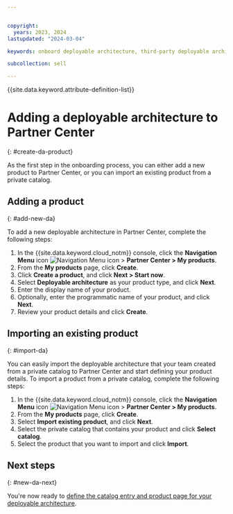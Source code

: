 ```yaml
---


copyright:
  years: 2023, 2024
lastupdated: "2024-03-04"

keywords: onboard deployable architecture, third-party deployable architecture, sell on IBM Cloud, add product, create deployable architecture, partner, sellers, partner center

subcollection: sell

---
```


{{site.data.keyword.attribute-definition-list}}

# Adding a deployable architecture to Partner Center
{: #create-da-product}

As the first step in the onboarding process, you can either add a new product to Partner Center, or you can import an existing product from a private catalog.

## Adding a product
{: #add-new-da}

To add a new deployable architecture in Partner Center, complete the following steps:

1. In the {{site.data.keyword.cloud_notm}} console, click the **Navigation Menu** icon ![Navigation Menu icon](../icons/icon_hamburger.svg "Menu") > **Partner Center > My products**.
1. From the **My products** page, click **Create**.
1. Click **Create a product**, and click **Next > Start now**.
1. Select **Deployable architecture** as your product type, and click **Next**.
1. Enter the display name of your product.
1. Optionally, enter the programmatic name of your product, and click **Next**.
1. Review your product details and click **Create**.

## Importing an existing product
{: #import-da}

You can easily import the deployable architecture that your team created from a private catalog to Partner Center and start defining your product details. To import a product from a private catalog, complete the following steps:

1. In the {{site.data.keyword.cloud_notm}} console, click the **Navigation Menu** icon ![Navigation Menu icon](../icons/icon_hamburger.svg "Menu") > **Partner Center > My products**.
1. From the **My products** page, click **Create**.
1. Select **Import existing product**, and click **Next**.
1. Select the private catalog that contains your product and click **Select catalog**.
1. Select the product that you want to import and click **Import**.

## Next steps
{: #new-da-next}

You're now ready to [define the catalog entry and product page for your deployable architecture](/docs/sell?topic=sell-da-catalog-details&interface=ui).

